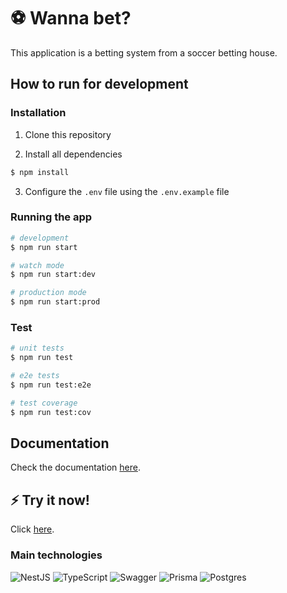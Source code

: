 # ⚽ Wanna bet?

This application is a betting system from a soccer betting house.

## How to run for development

### Installation

1. Clone this repository

2. Install all dependencies

```bash
$ npm install
```
3. Configure the `.env` file using the `.env.example` file

### Running the app

```bash
# development
$ npm run start

# watch mode
$ npm run start:dev

# production mode
$ npm run start:prod
```

### Test

```bash
# unit tests
$ npm run test

# e2e tests
$ npm run test:e2e

# test coverage
$ npm run test:cov
```

## Documentation

Check the documentation [here]().

## ⚡ Try it now!

Click [here]().


### Main technologies

![NestJS](https://img.shields.io/badge/nestjs-%23E0234E.svg?style=flat&logo=nestjs&logoColor=white)
![TypeScript](https://img.shields.io/badge/typescript-%23007ACC.svg?style=flat&logo=typescript&logoColor=white)
![Swagger](https://img.shields.io/badge/Swagger-85EA2D?style=flat&logo=Swagger&logoColor=white)
![Prisma](https://img.shields.io/badge/Prisma-3982CE?style=flat&logo=Prisma&logoColor=white)
![Postgres](https://img.shields.io/badge/postgres-%23316192.svg?style=flat&logo=postgresql&logoColor=white)
